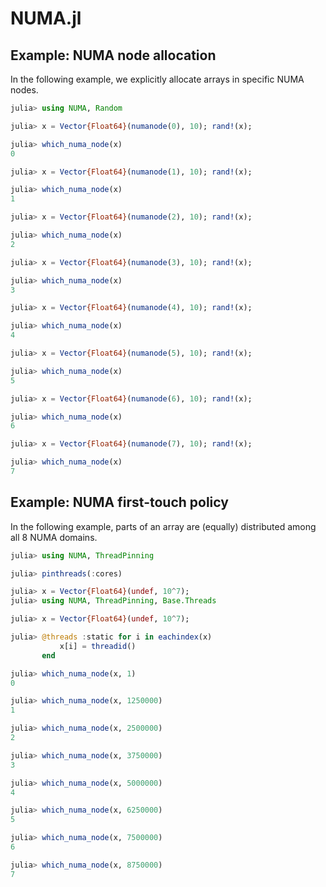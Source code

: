 # NUMA.jl

## Example: NUMA node allocation

In the following example, we explicitly allocate arrays in specific NUMA nodes.

```julia
julia> using NUMA, Random

julia> x = Vector{Float64}(numanode(0), 10); rand!(x);

julia> which_numa_node(x)
0

julia> x = Vector{Float64}(numanode(1), 10); rand!(x);

julia> which_numa_node(x)
1

julia> x = Vector{Float64}(numanode(2), 10); rand!(x);

julia> which_numa_node(x)
2

julia> x = Vector{Float64}(numanode(3), 10); rand!(x);

julia> which_numa_node(x)
3

julia> x = Vector{Float64}(numanode(4), 10); rand!(x);

julia> which_numa_node(x)
4

julia> x = Vector{Float64}(numanode(5), 10); rand!(x);

julia> which_numa_node(x)
5

julia> x = Vector{Float64}(numanode(6), 10); rand!(x);

julia> which_numa_node(x)
6

julia> x = Vector{Float64}(numanode(7), 10); rand!(x);

julia> which_numa_node(x)
7
```

## Example: NUMA first-touch policy

In the following example, parts of an array are (equally) distributed among all 8 NUMA domains.

```julia
julia> using NUMA, ThreadPinning

julia> pinthreads(:cores)

julia> x = Vector{Float64}(undef, 10^7);
julia> using NUMA, ThreadPinning, Base.Threads

julia> x = Vector{Float64}(undef, 10^7);

julia> @threads :static for i in eachindex(x)
           x[i] = threadid()
       end

julia> which_numa_node(x, 1)
0

julia> which_numa_node(x, 1250000)
1

julia> which_numa_node(x, 2500000)
2

julia> which_numa_node(x, 3750000)
3

julia> which_numa_node(x, 5000000)
4

julia> which_numa_node(x, 6250000)
5

julia> which_numa_node(x, 7500000)
6

julia> which_numa_node(x, 8750000)
7
```